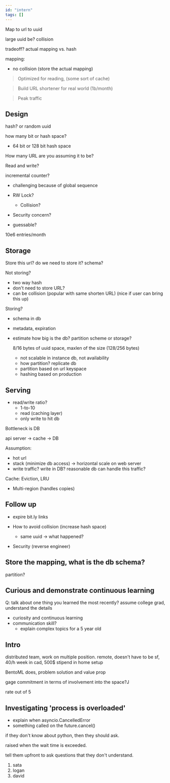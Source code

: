 ```yaml
---
id: "intern"
tags: []
---
```


Map to url to uuid

large uuid be? collision

tradeoff? actual mapping vs. hash

mapping:

- no collision (store the actual mapping)

> Optimized for reading, (some sort of cache)

> Build URL shortener for real world (1b/month)

> Peak traffic

## Design

hash? or random uuid

how many bit or hash space?

- 64 bit or 128 bit hash space

How many URL are you assuming it to be?

Read and write?

incremental counter?

- challenging because of global sequence
- RW Lock?

  - Collision?

- Security concern?
- guessable?

10e6 entries/month

## Storage

Store this url? do we need to store it? schema?

Not storing?

- two way hash
- don't need to store URL?
- can be collision (popular with same shorten URL) (nice if user can bring this
  up)

Storing?

- schema in db
- metadata, expiration
- estimate how big is the db? partition scheme or storage?

  8/16 bytes of uuid space, maxlen of the size (128/256 bytes)

  - not scalable in instance db, not availability
  - how partition? replicate db
  - partition based on url keyspace
  - hashing based on production

## Serving

- read/write ratio?
  - 1-to-10
  - read (caching layer)
  - only write to hit db

Bottleneck is DB

api server -> cache -> DB

Assumption:

- hot url
- stack (minimize db access) -> horizontal scale on web server
- write traffic? write in DB? reasonable db can handle this traffic?

Cache: Eviction, LRU

- Multi-region (handles copies)

## Follow up

- expire bit.ly links
- How to avoid collision (increase hash space)

  - same uuid -> what happened?

- Security (reverse engineer)

## Store the mapping, what is the db schema?

partition?

## Curious and demonstrate continuous learning

Q: talk about one thing you learned the most recently? assume college grad,
understand the details

- curiosity and continuous learning
- communication skill?
  - explain complex topics for a 5 year old

## Intro

distributed team, work on multiple position. remote, doesn't have to be sf, 40/h
week in cad, 500$ stipend in home setup

BentoML does, problem solution and value prop

gage commitment in terms of involvement into the space?J

rate out of 5

## Investigating 'process is overloaded'

- explain when asyncio.CancelledError
- something called on the future.cancel()

if they don't know about python, then they should ask.

raised when the wait time is exceeded.

tell them upfront to ask questions that they don't understand.

1. sata
2. logan
3. david

